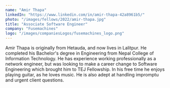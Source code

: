 ```yaml
---
name: "Amir Thapa"
linkedIn: "https://www.linkedin.com/in/amir-thapa-42a8961b5/"
photo: "/images/fellows/2022/amir-thapa.jpg"
title: "Associate Software Engineer"
company: "Fusemachines"
logo: "/images/companiesLogos/fusemachines_logo.png"
---
```


Amir Thapa is originally from Hetauda, and now lives in Lalitpur. He completed his Bachelor's degree in Engineering from Nepal College of Information Technology. He has experience working professionally as a network engineer, but was looking to make a career change to Software Engineering which brought him to TEJ Fellowship. In his free time he enjoys playing guitar, as he loves music. He is also adept at handling impromptu and urgent client questions.
